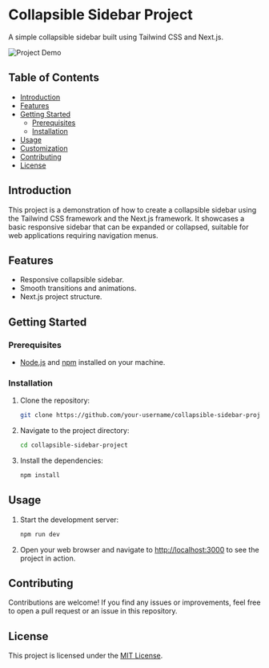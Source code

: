 # Collapsible Sidebar Project

A simple collapsible sidebar built using Tailwind CSS and Next.js.

![Project Demo](https://tyhgectxutilszaayoua.supabase.co/storage/v1/object/public/misc/sidenav.gif?t=2023-08-28T02%3A46%3A36.456Z)

## Table of Contents

- [Introduction](#introduction)
- [Features](#features)
- [Getting Started](#getting-started)
  - [Prerequisites](#prerequisites)
  - [Installation](#installation)
- [Usage](#usage)
- [Customization](#customization)
- [Contributing](#contributing)
- [License](#license)

## Introduction

This project is a demonstration of how to create a collapsible sidebar using the Tailwind CSS framework and the Next.js framework. It showcases a basic responsive sidebar that can be expanded or collapsed, suitable for web applications requiring navigation menus.

## Features

- Responsive collapsible sidebar.
- Smooth transitions and animations.
- Next.js project structure.

## Getting Started

### Prerequisites

- [Node.js](https://nodejs.org/) and [npm](https://www.npmjs.com/) installed on your machine.

### Installation

1. Clone the repository:

   ```bash
   git clone https://github.com/your-username/collapsible-sidebar-project.git
   ```

2. Navigate to the project directory:

   ```bash
   cd collapsible-sidebar-project
   ```

3. Install the dependencies:

   ```bash
   npm install
   ```

## Usage

1. Start the development server:

   ```bash
   npm run dev
   ```

2. Open your web browser and navigate to [http://localhost:3000](http://localhost:3000) to see the project in action.

## Contributing

Contributions are welcome! If you find any issues or improvements, feel free to open a pull request or an issue in this repository.

## License

This project is licensed under the [MIT License](LICENSE).
